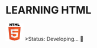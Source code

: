 # LEARNING HTML
<img src="https://raw.githubusercontent.com/devicons/devicon/master/icons/html5/html5-original-wordmark.svg" alt="html5" width="48" height="48"/>
>Status: Developing... 🚧
